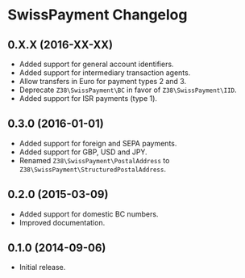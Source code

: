 # SwissPayment Changelog

## 0.X.X (2016-XX-XX)

  * Added support for general account identifiers.
  * Added support for intermediary transaction agents.
  * Allow transfers in Euro for payment types 2 and 3.
  * Deprecate `Z38\SwissPayment\BC` in favor of `Z38\SwissPayment\IID`.
  * Added support for ISR payments (type 1).

## 0.3.0 (2016-01-01)

  * Added support for foreign and SEPA payments.
  * Added support for GBP, USD and JPY.
  * Renamed `Z38\SwissPayment\PostalAddress` to `Z38\SwissPayment\StructuredPostalAddress`.

## 0.2.0 (2015-03-09)

  * Added support for domestic BC numbers.
  * Improved documentation.

## 0.1.0 (2014-09-06)

  * Initial release.

